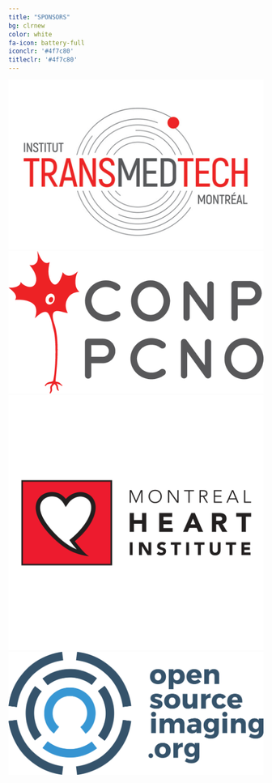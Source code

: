 ```yaml
---
title: "SPONSORS"
bg: clrnew
color: white
fa-icon: battery-full
iconclr: '#4f7c80'
titleclr: '#4f7c80'
---
```



<div class="row">
  
  <div class="col-md-4">
    <a href="https://www.polymtl.ca/transmedtech/" target="blank"><img src="img/transmedtech.png"/></a>
  </div>
  <div class="col-md-4">
    <a href="http://conp.ca/" target="blank"><img src="img/conp.png"/></a>
  </div>
  <div class="col-md-4">
    <a href="https://www.icm-mhi.org/en/montreal-heart-institute" target="blank"><img src="img/mhi.gif"/></a>
  </div>

</div>

<div class="row">
<div class="col-md-4">
    <a href="https://www.opensourceimaging.org/" target="blank"><img src="img/osilogo.jpg"/></a>
  </div>

</div>